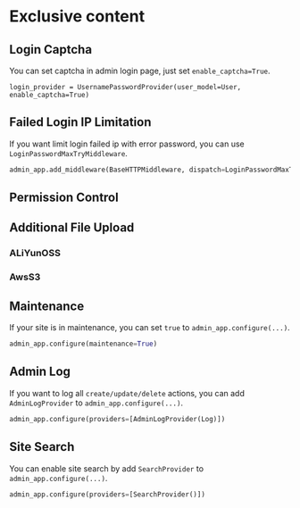 # Exclusive content

## Login Captcha

You can set captcha in admin login page, just set `enable_captcha=True`.

```python3
login_provider = UsernamePasswordProvider(user_model=User, enable_captcha=True)
```

## Failed Login IP Limitation

If you want limit login failed ip with error password, you can use `LoginPasswordMaxTryMiddleware`.

```python
admin_app.add_middleware(BaseHTTPMiddleware, dispatch=LoginPasswordMaxTryMiddleware(max_times=3, after_seconds=360))
```

## Permission Control

## Additional File Upload

### ALiYunOSS

### AwsS3

## Maintenance

If your site is in maintenance, you can set `true` to `admin_app.configure(...)`.

```python
admin_app.configure(maintenance=True)
```

## Admin Log

If you want to log all `create/update/delete` actions, you can add `AdminLogProvider` to `admin_app.configure(...)`.

```python
admin_app.configure(providers=[AdminLogProvider(Log)])
```

## Site Search

You can enable site search by add `SearchProvider` to `admin_app.configure(...)`.

```python
admin_app.configure(providers=[SearchProvider()])
```
